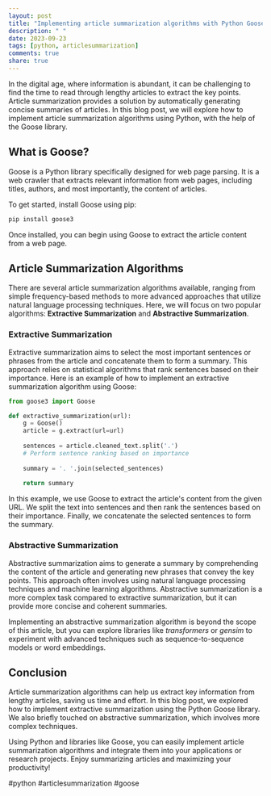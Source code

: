 ```yaml
---
layout: post
title: "Implementing article summarization algorithms with Python Goose"
description: " "
date: 2023-09-23
tags: [python, articlesummarization]
comments: true
share: true
---
```


In the digital age, where information is abundant, it can be challenging to find the time to read through lengthy articles to extract the key points. Article summarization provides a solution by automatically generating concise summaries of articles. In this blog post, we will explore how to implement article summarization algorithms using Python, with the help of the Goose library.

## What is Goose?

Goose is a Python library specifically designed for web page parsing. It is a web crawler that extracts relevant information from web pages, including titles, authors, and most importantly, the content of articles. 

To get started, install Goose using pip:

```python
pip install goose3
```

Once installed, you can begin using Goose to extract the article content from a web page.

## Article Summarization Algorithms

There are several article summarization algorithms available, ranging from simple frequency-based methods to more advanced approaches that utilize natural language processing techniques. Here, we will focus on two popular algorithms: **Extractive Summarization** and **Abstractive Summarization**.

### Extractive Summarization

Extractive summarization aims to select the most important sentences or phrases from the article and concatenate them to form a summary. This approach relies on statistical algorithms that rank sentences based on their importance. Here is an example of how to implement an extractive summarization algorithm using Goose:

```python
from goose3 import Goose

def extractive_summarization(url):
    g = Goose()
    article = g.extract(url=url)
    
    sentences = article.cleaned_text.split('.')
    # Perform sentence ranking based on importance
    
    summary = '. '.join(selected_sentences)
    
    return summary
```

In this example, we use Goose to extract the article's content from the given URL. We split the text into sentences and then rank the sentences based on their importance. Finally, we concatenate the selected sentences to form the summary.

### Abstractive Summarization

Abstractive summarization aims to generate a summary by comprehending the content of the article and generating new phrases that convey the key points. This approach often involves using natural language processing techniques and machine learning algorithms. Abstractive summarization is a more complex task compared to extractive summarization, but it can provide more concise and coherent summaries.

Implementing an abstractive summarization algorithm is beyond the scope of this article, but you can explore libraries like *transformers* or *gensim* to experiment with advanced techniques such as sequence-to-sequence models or word embeddings.

## Conclusion

Article summarization algorithms can help us extract key information from lengthy articles, saving us time and effort. In this blog post, we explored how to implement extractive summarization using the Python Goose library. We also briefly touched on abstractive summarization, which involves more complex techniques.

Using Python and libraries like Goose, you can easily implement article summarization algorithms and integrate them into your applications or research projects. Enjoy summarizing articles and maximizing your productivity!

#python #articlesummarization #goose